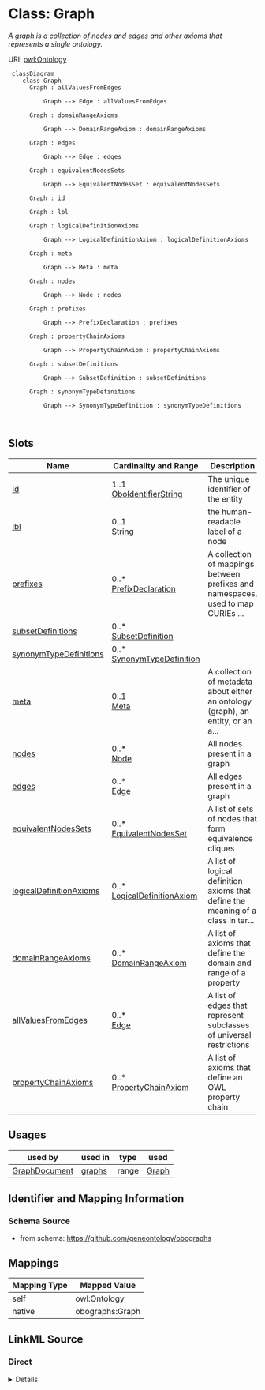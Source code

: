 

# Class: Graph


_A graph is a collection of nodes and edges and other axioms that represents a single ontology._





URI: [owl:Ontology](http://www.w3.org/2002/07/owl#Ontology)




```{mermaid}
 classDiagram
    class Graph
      Graph : allValuesFromEdges
        
          Graph --> Edge : allValuesFromEdges
        
      Graph : domainRangeAxioms
        
          Graph --> DomainRangeAxiom : domainRangeAxioms
        
      Graph : edges
        
          Graph --> Edge : edges
        
      Graph : equivalentNodesSets
        
          Graph --> EquivalentNodesSet : equivalentNodesSets
        
      Graph : id
        
      Graph : lbl
        
      Graph : logicalDefinitionAxioms
        
          Graph --> LogicalDefinitionAxiom : logicalDefinitionAxioms
        
      Graph : meta
        
          Graph --> Meta : meta
        
      Graph : nodes
        
          Graph --> Node : nodes
        
      Graph : prefixes
        
          Graph --> PrefixDeclaration : prefixes
        
      Graph : propertyChainAxioms
        
          Graph --> PropertyChainAxiom : propertyChainAxioms
        
      Graph : subsetDefinitions
        
          Graph --> SubsetDefinition : subsetDefinitions
        
      Graph : synonymTypeDefinitions
        
          Graph --> SynonymTypeDefinition : synonymTypeDefinitions
        
      
```




<!-- no inheritance hierarchy -->


## Slots

| Name | Cardinality and Range | Description | Inheritance |
| ---  | --- | --- | --- |
| [id](id.md) | 1..1 <br/> [OboIdentifierString](OboIdentifierString.md) | The unique identifier of the entity | direct |
| [lbl](lbl.md) | 0..1 <br/> [String](String.md) | the human-readable label of a node | direct |
| [prefixes](prefixes.md) | 0..* <br/> [PrefixDeclaration](PrefixDeclaration.md) | A collection of mappings between prefixes and namespaces, used to map CURIEs ... | direct |
| [subsetDefinitions](subsetDefinitions.md) | 0..* <br/> [SubsetDefinition](SubsetDefinition.md) |  | direct |
| [synonymTypeDefinitions](synonymTypeDefinitions.md) | 0..* <br/> [SynonymTypeDefinition](SynonymTypeDefinition.md) |  | direct |
| [meta](meta.md) | 0..1 <br/> [Meta](Meta.md) | A collection of metadata about either an ontology (graph), an entity, or an a... | direct |
| [nodes](nodes.md) | 0..* <br/> [Node](Node.md) | All nodes present in a graph | direct |
| [edges](edges.md) | 0..* <br/> [Edge](Edge.md) | All edges present in a graph | direct |
| [equivalentNodesSets](equivalentNodesSets.md) | 0..* <br/> [EquivalentNodesSet](EquivalentNodesSet.md) | A list of sets of nodes that form equivalence cliques | direct |
| [logicalDefinitionAxioms](logicalDefinitionAxioms.md) | 0..* <br/> [LogicalDefinitionAxiom](LogicalDefinitionAxiom.md) | A list of logical definition axioms that define the meaning of a class in ter... | direct |
| [domainRangeAxioms](domainRangeAxioms.md) | 0..* <br/> [DomainRangeAxiom](DomainRangeAxiom.md) | A list of axioms that define the domain and range of a property | direct |
| [allValuesFromEdges](allValuesFromEdges.md) | 0..* <br/> [Edge](Edge.md) | A list of edges that represent subclasses of universal restrictions | direct |
| [propertyChainAxioms](propertyChainAxioms.md) | 0..* <br/> [PropertyChainAxiom](PropertyChainAxiom.md) | A list of axioms that define an OWL property chain | direct |





## Usages

| used by | used in | type | used |
| ---  | --- | --- | --- |
| [GraphDocument](GraphDocument.md) | [graphs](graphs.md) | range | [Graph](Graph.md) |






## Identifier and Mapping Information







### Schema Source


* from schema: https://github.com/geneontology/obographs





## Mappings

| Mapping Type | Mapped Value |
| ---  | ---  |
| self | owl:Ontology |
| native | obographs:Graph |





## LinkML Source

<!-- TODO: investigate https://stackoverflow.com/questions/37606292/how-to-create-tabbed-code-blocks-in-mkdocs-or-sphinx -->

### Direct

<details>
```yaml
name: Graph
description: A graph is a collection of nodes and edges and other axioms that represents
  a single ontology.
from_schema: https://github.com/geneontology/obographs
slots:
- id
- lbl
- prefixes
- subsetDefinitions
- synonymTypeDefinitions
- meta
- nodes
- edges
- equivalentNodesSets
- logicalDefinitionAxioms
- domainRangeAxioms
- allValuesFromEdges
- propertyChainAxioms
class_uri: owl:Ontology

```
</details>

### Induced

<details>
```yaml
name: Graph
description: A graph is a collection of nodes and edges and other axioms that represents
  a single ontology.
from_schema: https://github.com/geneontology/obographs
attributes:
  id:
    name: id
    description: The unique identifier of the entity
    from_schema: https://github.com/geneontology/obographs
    see_also:
    - https://owlcollab.github.io/oboformat/doc/obo-syntax.html#2.5
    rank: 1000
    identifier: true
    alias: id
    owner: Graph
    domain_of:
    - Graph
    - Node
    - SubsetDefinition
    - SynonymTypeDefinition
    range: OboIdentifierString
    required: true
  lbl:
    name: lbl
    description: the human-readable label of a node
    comments:
    - the name "lbl" exists for legacy purposes, this should be considered identical
      to label in rdfs
    from_schema: https://github.com/geneontology/obographs
    aliases:
    - label
    - name
    rank: 1000
    slot_uri: rdfs:label
    alias: lbl
    owner: Graph
    domain_of:
    - Graph
    - Node
    - SubsetDefinition
    - SynonymTypeDefinition
    range: string
  prefixes:
    name: prefixes
    description: A collection of mappings between prefixes and namespaces, used to
      map CURIEs (e.g. GO:0008150) to IRIs (e.g. http://purl.obolibrary.org/obo/GO_0008150)
    from_schema: https://github.com/geneontology/obographs
    rank: 1000
    slot_uri: sh:declare
    multivalued: true
    alias: prefixes
    owner: Graph
    domain_of:
    - GraphDocument
    - Graph
    range: PrefixDeclaration
    inlined: true
  subsetDefinitions:
    name: subsetDefinitions
    from_schema: https://github.com/geneontology/obographs
    rank: 1000
    multivalued: true
    alias: subsetDefinitions
    owner: Graph
    domain_of:
    - Graph
    range: SubsetDefinition
    inlined: true
  synonymTypeDefinitions:
    name: synonymTypeDefinitions
    from_schema: https://github.com/geneontology/obographs
    rank: 1000
    multivalued: true
    alias: synonymTypeDefinitions
    owner: Graph
    domain_of:
    - Graph
    range: SynonymTypeDefinition
    inlined: true
  meta:
    name: meta
    description: A collection of metadata about either an ontology (graph), an entity,
      or an axiom
    from_schema: https://github.com/geneontology/obographs
    aliases:
    - annotations
    rank: 1000
    alias: meta
    owner: Graph
    domain_of:
    - GraphDocument
    - Graph
    - Node
    - Edge
    - PropertyValue
    - Axiom
    range: Meta
  nodes:
    name: nodes
    description: All nodes present in a graph. This includes class nodes as well as
      supporting nodes, including nodes representing relationship types, subsets,
      annotation properties, etc
    from_schema: https://github.com/geneontology/obographs
    rank: 1000
    multivalued: true
    alias: nodes
    owner: Graph
    domain_of:
    - Graph
    range: Node
    inlined: true
    inlined_as_list: true
  edges:
    name: edges
    description: All edges present in a graph.
    comments:
    - Note that this only includes core edges, formed by translating (a) SubClassOf
      between named classes (b) SubPropertyOf (c) SubClassOf between a named class
      and a simple existential axiom (d) ObjectPropertyAssertions
    from_schema: https://github.com/geneontology/obographs
    rank: 1000
    multivalued: true
    alias: edges
    owner: Graph
    domain_of:
    - Graph
    range: Edge
    inlined: true
    inlined_as_list: true
  equivalentNodesSets:
    name: equivalentNodesSets
    description: A list of sets of nodes that form equivalence cliques
    from_schema: https://github.com/geneontology/obographs
    rank: 1000
    multivalued: true
    alias: equivalentNodesSets
    owner: Graph
    domain_of:
    - Graph
    range: EquivalentNodesSet
  logicalDefinitionAxioms:
    name: logicalDefinitionAxioms
    description: A list of logical definition axioms that define the meaning of a
      class in terms of other classes.
    from_schema: https://github.com/geneontology/obographs
    rank: 1000
    multivalued: true
    alias: logicalDefinitionAxioms
    owner: Graph
    domain_of:
    - Graph
    range: LogicalDefinitionAxiom
    inlined: true
    inlined_as_list: true
  domainRangeAxioms:
    name: domainRangeAxioms
    description: A list of axioms that define the domain and range of a property
    from_schema: https://github.com/geneontology/obographs
    rank: 1000
    multivalued: true
    alias: domainRangeAxioms
    owner: Graph
    domain_of:
    - Graph
    range: DomainRangeAxiom
  allValuesFromEdges:
    name: allValuesFromEdges
    description: A list of edges that represent subclasses of universal restrictions
    from_schema: https://github.com/geneontology/obographs
    rank: 1000
    multivalued: true
    alias: allValuesFromEdges
    owner: Graph
    domain_of:
    - Graph
    - DomainRangeAxiom
    range: Edge
  propertyChainAxioms:
    name: propertyChainAxioms
    description: A list of axioms that define an OWL property chain
    from_schema: https://github.com/geneontology/obographs
    rank: 1000
    multivalued: true
    alias: propertyChainAxioms
    owner: Graph
    domain_of:
    - Graph
    range: PropertyChainAxiom
class_uri: owl:Ontology

```
</details>